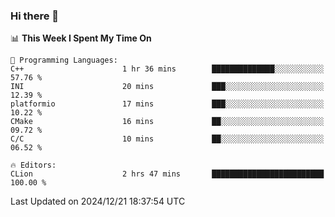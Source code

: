 ### Hi there 👋

<!--
**asdf12303116/asdf12303116** is a ✨ _special_ ✨ repository because its `README.md` (this file) appears on your GitHub profile.

Here are some ideas to get you started:

- 🔭 I’m currently working on ...
- 🌱 I’m currently learning ...
- 👯 I’m looking to collaborate on ...
- 🤔 I’m looking for help with ...
- 💬 Ask me about ...
- 📫 How to reach me: ...
- 😄 Pronouns: ...
- ⚡ Fun fact: ...
-->

<!--START_SECTION:waka-->
📊 **This Week I Spent My Time On** 

```text
💬 Programming Languages: 
C++                      1 hr 36 mins        ██████████████░░░░░░░░░░░   57.76 % 
INI                      20 mins             ███░░░░░░░░░░░░░░░░░░░░░░   12.39 % 
platformio               17 mins             ███░░░░░░░░░░░░░░░░░░░░░░   10.22 % 
CMake                    16 mins             ██░░░░░░░░░░░░░░░░░░░░░░░   09.72 % 
C/C                      10 mins             ██░░░░░░░░░░░░░░░░░░░░░░░   06.52 % 

🔥 Editors: 
CLion                    2 hrs 47 mins       █████████████████████████   100.00 % 
```


 Last Updated on 2024/12/21 18:37:54 UTC
<!--END_SECTION:waka-->
